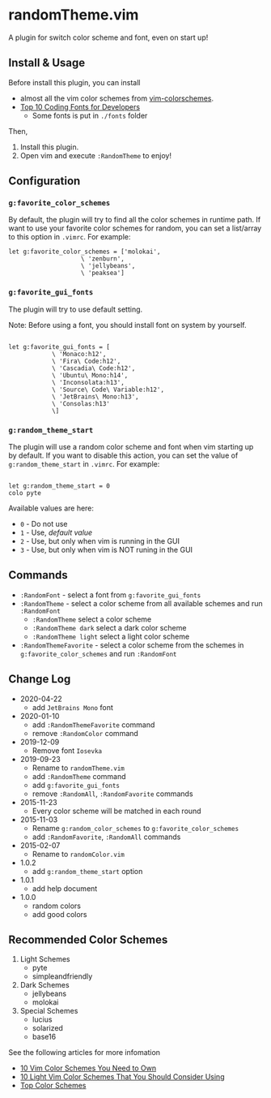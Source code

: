 # randomTheme.vim

A plugin for switch color scheme and font, even on start up!

## Install & Usage

Before install this plugin, you can install

-   almost all the vim color schemes from
    [vim-colorschemes](https://github.com/flazz/vim-colorschemes).
-   [Top 10 Coding Fonts for Developers](https://scotch.io/bar-talk/top-10-monospace-fonts-for-developers)
    -   Some fonts is put in `./fonts` folder

Then,

1. Install this plugin.
1. Open vim and execute `:RandomTheme` to enjoy!

## Configuration

### `g:favorite_color_schemes`

By default, the plugin will try to find all the color schemes in runtime path.
If want to use your favorite color schemes for random, you can set a list/array
to this option in `.vimrc`. For example:

```vim
let g:favorite_color_schemes = ['molokai',
                    \ 'zenburn',
                    \ 'jellybeans',
                    \ 'peaksea']
```

### `g:favorite_gui_fonts`

The plugin will try to use default setting.

Note: Before using a font, you should install font on system by yourself.

```vim

let g:favorite_gui_fonts = [
            \ 'Monaco:h12',
            \ 'Fira\ Code:h12',
            \ 'Cascadia\ Code:h12',
            \ 'Ubuntu\ Mono:h14',
            \ 'Inconsolata:h13',
            \ 'Source\ Code\ Variable:h12',
            \ 'JetBrains\ Mono:h13',
            \ 'Consolas:h13'
            \]

```

### `g:random_theme_start`

The plugin will use a random color scheme and font when vim starting up by default.
If you want to disable this action, you can set the value of
`g:random_theme_start` in `.vimrc`. For example:

```vim

let g:random_theme_start = 0
colo pyte

```

Available values are here:

-   `0` - Do not use
-   `1` - Use, _default value_
-   `2` - Use, but only when vim is running in the GUI
-   `3` - Use, but only when vim is NOT runing in the GUI

## Commands

-   `:RandomFont` - select a font from `g:favorite_gui_fonts`
-   `:RandomTheme` - select a color scheme from all available schemes and run `:RandomFont`
    -   `:RandomTheme` select a color scheme
    -   `:RandomTheme dark` select a dark color scheme
    -   `:RandomTheme light` select a light color scheme
-   `:RandomThemeFavorite` - select a color scheme from the schemes in `g:favorite_color_schemes` and run `:RandomFont`

## Change Log

-   2020-04-22
    -   add `JetBrains Mono` font
-   2020-01-10
    -   add `:RandomThemeFavorite` command
    -   remove `:RandomColor` command
-   2019-12-09
    -   Remove font `Iosevka`
-   2019-09-23
    -   Rename to `randomTheme.vim`
    -   add `:RandomTheme` command
    -   add `g:favorite_gui_fonts`
    -   remove `:RandomAll`, `:RandomFavorite` commands
-   2015-11-23
    -   Every color scheme will be matched in each round
-   2015-11-03
    -   Rename `g:random_color_schemes` to `g:favorite_color_schemes`
    -   add `:RandomFavorite`, `:RandomAll` commands
-   2015-02-07
    -   Rename to `randomColor.vim`
-   1.0.2
    -   add `g:random_theme_start` option
-   1.0.1
    -   add help document
-   1.0.0
    -   random colors
    -   add good colors

## Recommended Color Schemes

1. Light Schemes
    - pyte
    - simpleandfriendly
1. Dark Schemes
    - jellybeans
    - molokai
1. Special Schemes
    - lucius
    - solarized
    - base16

See the following articles for more infomation

-   [10 Vim Color Schemes You Need to Own](http://www.vimninjas.com/2012/08/26/10-vim-color-schemes-you-need-to-own/)
-   [10 Light Vim Color Schemes That You Should Consider Using](http://www.vimninjas.com/2012/09/14/10-light-colors/)
-   [Top Color Schemes](http://www.vim.org/scripts/script_search_results.php?keywords=&script_type=color+scheme&order_by=rating&direction=descending&search=search)
